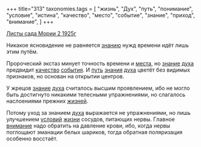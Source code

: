 +++
title="313"
taxonomies.tags = [
 "жизнь",
 "Дух",
 "путь",
 "понимание",
 "условие",
 "истина",
 "качество",
 "место",
 "событие",
 "знание",
 "приход",
 "внимание",
]
+++

[Листы сада Мории 2 1925г](/agni/1925)

Никакое ясновидение не равняется [знанию](/tags/понимание) нужд времени идёт лишь этим путём.   

Пророческий экстаз минует точность времени и [места](/tags/место), но [знание](/tags/знание) [духа](/tags/Дух) предвидит [качество](/tags/качество) [события](/tags/событие). И [путь](/tags/путь) [знания](/tags/знание) [духа](/tags/Дух) цветёт без видимых признаков, но основан на открытии центров.   

У жрецов [знание](/tags/знание) [духа](/tags/Дух) считалось высшим проявлением, ибо не могло быть достигнуто никакими телесными упражнениями, но слагалось наслоениями прежних [жизней](/tags/жизнь).   

Потому уход за знанием [духа](/tags/Дух) выражается не упражнениями, но лишь улучшением [условий](/tags/условие) [жизни](/tags/жизнь) сосудов, питающих нервы. Главное [внимание](/tags/внимание) надо обратить на давление крови, ибо, когда нервы поглощают эманации белых шариков, тогда обратная поляризация особенно восстаёт.   

